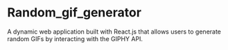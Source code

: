 # Random_gif_generator
A dynamic web application built with React.js that allows users to generate random GIFs by interacting with the GIPHY API.
